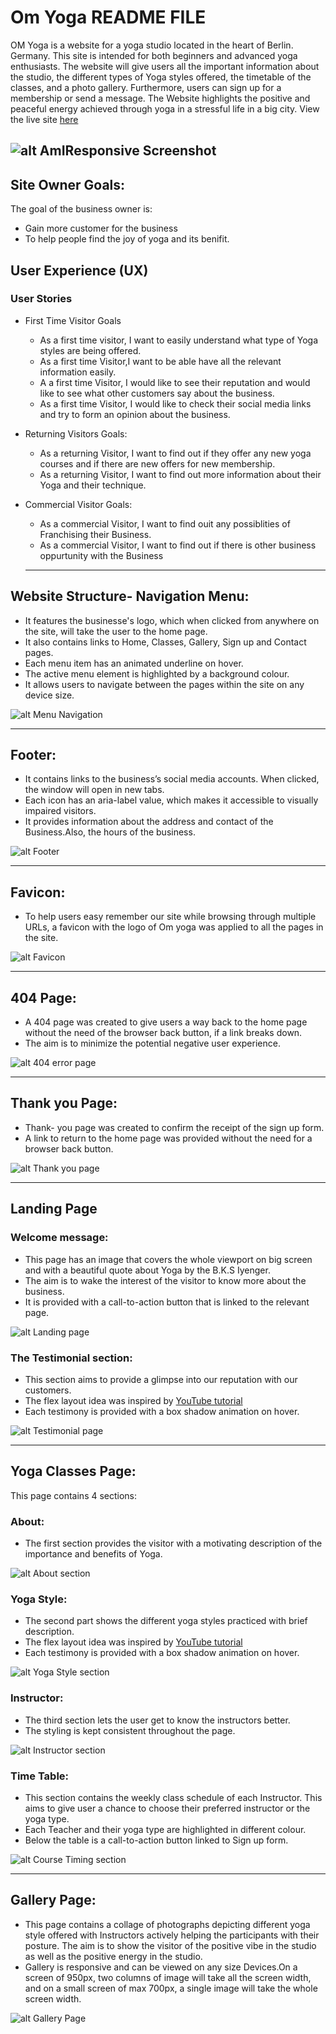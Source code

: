 # Om Yoga README FILE
OM Yoga is a website for a yoga studio located in the heart of Berlin. Germany. This site is intended for both beginners and advanced yoga enthusiasts. The website will give users all the important information about the studio, the different types of Yoga styles offered, the timetable of the classes, and a photo gallery. Furthermore, users can sign up for a membership or send a message. The Website highlights the positive and peaceful energy achieved through yoga in a stressful life in a big city. View the live site [here](https://pzompa.github.io/PP1-Om-Yoga/)

![alt AmIResponsive Screenshot](/assets/images/readme/amiresponsive-screenshot.png)
---
## Site Owner Goals:

The goal of the business owner is:
   * Gain more customer for the business
   * To help people find the joy of yoga and its benifit.
    
## User Experience (UX)
### User Stories
   * First Time Visitor Goals
       * As a first time visitor, I want to easily understand what type of Yoga styles are being offered.
      * As a first time Visitor,I want to be able have all the relevant information easily.
       * A a first time Visitor, I would like to see their reputation and would like to see what other customers say about the business. 
       * As a first time Visitor, I would like to check their social media links and try to form an opinion about the business.


  * Returning Visitors Goals:
     * As a returning Visitor, I want to find out if they offer any new yoga courses and if there are new offers for new membership.
     * As a returning Visitor, I want to find out more information about their Yoga and their technique. 
  
  * Commercial Visitor Goals:
     * As a commercial Visitor, I want to find ouit any possiblities of Franchising their Business.
     * As  a commercial Visitor, I want to find out if there is other business oppurtunity with the Business

     ---
## Website Structure- Navigation Menu:
   * It features the businesse's logo, which when clicked from anywhere on the site, will take the user to the home page.
   * It also contains links to Home, Classes, Gallery, Sign up and Contact pages. 
   * Each menu item has an animated underline on hover.  
   * The active menu element is highlighted by a background colour.
   * It allows users to navigate between the pages within the site on any device size.

![alt Menu Navigation](/assets/images/readme/menu-navigation.png)

---
## Footer:
 * It contains links to the business’s social media accounts. When clicked, the window will open in new tabs.
 * Each icon has an aria-label value, which makes it accessible to visually impaired visitors.
 * It provides information about the address and contact of the Business.Also, the hours of the business.

![alt Footer](/assets/images/readme/footer.png)

---
## Favicon:
 * To help users easy remember our site while browsing through multiple URLs, a favicon with the logo of Om yoga was applied to all the pages in the site.

![alt Favicon](/assets/images/readme/favicon.png)

---
## 404 Page:
 * A 404 page was created to give users a way back to the home page without the need of the browser back button, if a link breaks down.
 * The aim is to minimize the potential negative user experience.

 ![alt 404 error page](/assets/images/readme/404page.png)

---
## Thank you Page:
 * Thank- you page was created to confirm the receipt of the sign up form. 
 * A link to return to the home page was provided without the need for a browser back button. 


![alt Thank you page](/assets/images/readme/thankyou-page.png)

---
## Landing Page 
### Welcome message:
 * This page has an image that covers the whole viewport on big screen and with a beautiful quote about Yoga by the B.K.S Iyenger. 
 * The aim is to wake the interest of the visitor to know more about the business.
 * It is provided with a call-to-action button that is linked to the relevant page.

![alt Landing page](/assets/images/readme/landing-page.png)

### The Testimonial section:
 * This section aims to provide a glimpse into our reputation with our customers.
 * The flex layout idea was inspired by [YouTube tutorial](https://www.youtube.com/watch?v=oYRda7UtuhA) 
 * Each testimony is provided with a box shadow animation on hover.

 ![alt Testimonial page](/assets/images/readme/testimonial.png)

 ---
 ## Yoga Classes Page:
This page contains 4 sections:
 ### About:
   * The first section provides the visitor with a motivating description of the importance and benefits of Yoga. 

![alt About section](/assets/images/readme/about-section.png)

 ### Yoga Style:
   * The second part shows the different yoga styles practiced with brief description.
   * The flex layout idea was inspired by [YouTube tutorial](https://www.youtube.com/watch?v=oYRda7UtuhA)
   * Each testimony is provided with a box shadow animation on hover.

![alt Yoga Style section](/assets/images/readme/yoga-styles.png)

 ### Instructor:
   * The third section lets the user get to know the instructors better.
   * The styling is kept consistent throughout the page.

![alt Instructor section](/assets/images/readme/instructor.png)

 ### Time Table:
   * This section contains the weekly class schedule of each Instructor. This aims to give user a chance to choose their preferred instructor or the yoga type.
   * Each Teacher and their yoga type are highlighted in different colour.
   * Below the table is a call-to-action button linked to Sign up form.

![alt Course Timing section](/assets/images/readme/course-timing.png)

---
## Gallery Page:
 * This page contains a collage of photographs depicting different yoga style offered with Instructors actively helping the participants with their posture. The aim is to show the visitor of the positive vibe in the studio as well as the positive energy in the studio.
 * Gallery is responsive and can be viewed on any size Devices.On a screen of 950px, two columns of image will take all the screen width, and on a small screen of max 700px, a single image will take the whole screen width.

![alt Gallery Page](/assets/images/readme/gallery.png)

